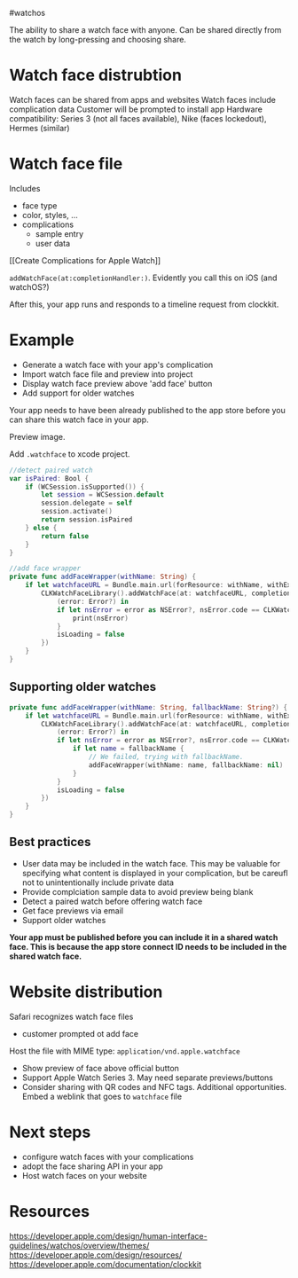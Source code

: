 #watchos 

The ability to share a watch face with anyone.  Can be shared directly from the watch by long-pressing and choosing share.

# Watch face distrubtion
Watch faces can be shared from apps and websites
Watch faces include complication data
Customer will be prompted to install app
Hardware compatibility: Series 3 (not all faces available), Nike (faces lockedout), Hermes (similar)

# Watch face file
Includes
* face type
* color, styles, ...
* complications
	* sample entry
	* user data

[[Create Complications for Apple Watch]]

`addWatchFace(at:completionHandler:)`.  Evidently you call this on iOS (and watchOS?)

After this, your app runs and responds to a timeline request from clockkit.

# Example
* Generate a watch face with your app's complication
* Import watch face file and preview into project
* Display watch face preview above 'add face' button
* Add support for older watches

Your app needs to have been already published to the app store before you can share this watch face in your app.

Preview image.

Add `.watchface` to xcode project.

```swift
//detect paired watch
var isPaired: Bool {
    if (WCSession.isSupported()) {
        let session = WCSession.default
        session.delegate = self
        session.activate()
        return session.isPaired
    } else {
        return false
    }
}
```

```swift
//add face wrapper
private func addFaceWrapper(withName: String) {
    if let watchfaceURL = Bundle.main.url(forResource: withName, withExtension: "watchface") {
        CLKWatchFaceLibrary().addWatchFace(at: watchfaceURL, completionHandler: {
            (error: Error?) in
            if let nsError = error as NSError?, nsError.code == CLKWatchFaceLibrary.ErrorCode.faceNotAvailable.rawValue {
                print(nsError)
            }
            isLoading = false
        })
    }
}
```

## Supporting older watches
```swift
private func addFaceWrapper(withName: String, fallbackName: String?) {
    if let watchfaceURL = Bundle.main.url(forResource: withName, withExtension: "watchface") {
        CLKWatchFaceLibrary().addWatchFace(at: watchfaceURL, completionHandler: {
            (error: Error?) in
            if let nsError = error as NSError?, nsError.code == CLKWatchFaceLibrary.ErrorCode.faceNotAvailable.rawValue {
                if let name = fallbackName {
                    // We failed, trying with fallbackName.
                    addFaceWrapper(withName: name, fallbackName: nil)
                }
            }
            isLoading = false
        })
    }
}
```

## Best practices
* User data may be included in the watch face.  This may be valuable for specifying what content is displayed in your complication, but be careufl not to unintentionally include private data
* Provide complciation sample data to avoid preview being blank
* Detect a paired watch before offering watch face
* Get face previews via email
* Support older watches

**Your app must be published before you can include it in a shared watch face.  This is because the app store connect ID needs to be included in the shared watch face.**

# Website distribution
Safari recognizes watch face files
* customer prompted ot add face

Host the file with MIME type: `application/vnd.apple.watchface`

* Show preview of face above official button
* Support Apple Watch Series 3.  May need separate previews/buttons
* Consider sharing with QR codes and NFC tags.  Additional opportunities.  Embed a weblink that goes to `watchface` file

# Next steps
* configure watch faces with your complications
* adopt the face sharing API in your app
* Host watch faces on your website



# Resources
https://developer.apple.com/design/human-interface-guidelines/watchos/overview/themes/
https://developer.apple.com/design/resources/
https://developer.apple.com/documentation/clockkit

